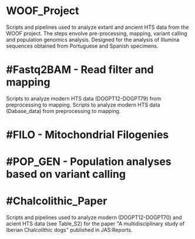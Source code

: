 # WOOF_Project
Scripts and pipelines used to analyze extant and ancient HTS data from the WOOF project. The steps envolve pre-processing, mapping, variant calling and population genomics analysis. Designed for the analysis of Illumina sequences obtained from Portuguese and Spanish specimens.

# #Fastq2BAM - Read filter and mapping
Scripts to analyze modern HTS data (DOGPT12-DOGPT79) from preprocessing to mapping.
Scripts to analyze modern HTS data (Dabase_data) from preprocessing to mapping.

# #FILO - Mitochondrial Filogenies

# #POP_GEN - Population analyses based on variant calling

# #Chalcolithic_Paper
Scripts and pipelines used to analyze modern (DOGPT12-DOGPT70) and acient HTS data (see Table_S2) for the paper "A multidisciplinary study of Iberian Chalcolithic dogs" published in JAS:Reports.

